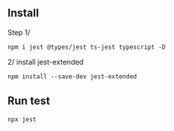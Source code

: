 ## Install
Step 1/
```
npm i jest @types/jest ts-jest typescript -D
```
2/ install jest-extended
```
npm install --save-dev jest-extended
```

## Run test
```
npx jest
```